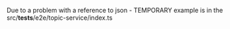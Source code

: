 Due to a problem with a reference to json - TEMPORARY example is in the src/__tests__/e2e/topic-service/index.ts
